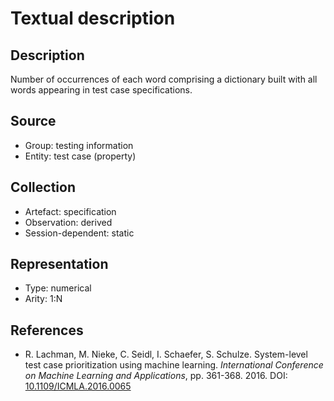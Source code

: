 # Textual description

## Description

Number of occurrences of each word comprising a dictionary built with all words appearing in test case specifications.

## Source

* Group: testing information
* Entity: test case (property)

## Collection

* Artefact: specification
* Observation: derived
* Session-dependent: static

## Representation

* Type: numerical
* Arity: 1:N

## References

* R. Lachman, M. Nieke, C. Seidl, I. Schaefer, S. Schulze. System-level test case prioritization using machine learning. *International Conference on Machine Learning and Applications*, pp. 361-368. 2016. DOI: [10.1109/ICMLA.2016.0065](https://www.doi.org/10.1109/ICMLA.2016.0065)
